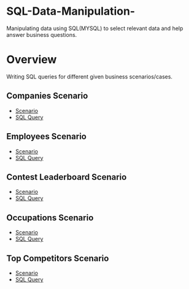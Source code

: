 # SQL-Data-Manipulation-
Manipulating data using SQL(MYSQL) to select relevant data and help answer business questions. 
# Overview
Writing SQL queries for different given business scenarios/cases.

## Companies Scenario
- [Scenario](https://github.com/mrMartinManyaka/SQL-Data-Manipulation-/blob/main/companyScenario.PNG)
- [SQL Query](https://github.com/mrMartinManyaka/SQL-Data-Manipulation-/blob/main/companyquery.PNG)

## Employees Scenario
- [Scenario](https://github.com/mrMartinManyaka/SQL-Data-Manipulation-/blob/main/employeeScenario.PNG)
- [SQL Query](https://github.com/mrMartinManyaka/SQL-Data-Manipulation-/blob/main/employeeQuery.PNG)

## Contest Leaderboard Scenario
- [Scenario](https://github.com/mrMartinManyaka/SQL-Data-Manipulation-/blob/main/constestScenario.PNG)
- [SQL Query](https://github.com/mrMartinManyaka/SQL-Data-Manipulation-/blob/main/ContestLeaderBQuery.PNG)

## Occupations Scenario
- [Scenario](https://github.com/mrMartinManyaka/SQL-Data-Manipulation-/blob/main/occupationScenario.PNG)
- [SQL Query](https://github.com/mrMartinManyaka/SQL-Data-Manipulation-/blob/main/occupationsQuery.PNG)

## Top Competitors Scenario
- [Scenario](https://github.com/mrMartinManyaka/SQL-Data-Manipulation-/blob/main/topCompetitorsScenarioM.png)
- [SQL Query](https://github.com/mrMartinManyaka/SQL-Data-Manipulation-/blob/main/topCompetitorsQuery.PNG)
